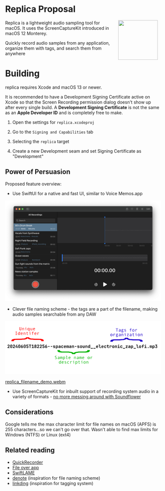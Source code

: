 # Replica Proposal

<img src="https://upload.wikimedia.org/wikipedia/en/6/6c/Replica_%28Front_Cover%29.png" align="right" width="128" height="128" style="margin: 0 10px">

Replica is a lightweight audio sampling tool for macOS. It uses the ScreenCaptureKit introduced in macOS 12 Monterey.

Quickly record audio samples from any application, organize them with tags, and search them from anywhere

# Building

replica requires Xcode and macOS 13 or newer.

It is recommended to have a Development Signing Certificate active on Xcode so that the Screen Recording permission dialog doesn't show up after every single build. A **Development Signing Certificate** is not the same as an **Apple Developer ID** and is completely free to make.

1. Open the settings for `replica.xcodeproj`

2. Go to the `Signing and Capabilities` tab

3. Selecting the `replica` target

4. Create a new Development seam and set Signing Certificate as "Development"

## Power of Persuasion

Proposed feature overview:

* Use SwiftUI for a native and fast UI, similar to Voice Memos.app

![image](crude_mockup.png)

* Clever file naming scheme - the tags are a part of the filename, making audio samples searchable from any DAW

![image](filename_mockup.png)

[replica_filename_demo.webm](https://github.com/marceloexc/replica/assets/35786323/15420d9e-4e9a-4e76-a085-eb8186673db8)


* Use ScreenCaptureKit for inbuilt support of recording system audio in a variety of formats - [no more messing around with Soundflower](https://github.com/mattingalls/Soundflower)

## Considerations

Google tells me the max character limit for file names on macOS (APFS) is 255 characters...so we can't go over that. Wasn't able to find max limits for Windows (NTFS) or Linux (ext4)

## Related reading
 
* [QuickRecorder](https://github.com/lihaoyun6/QuickRecorder)
* [File over app](https://stephango.com/file-over-app)
* [SwiftLAME](https://github.com/hidden-spectrum/SwiftLAME?tab=readme-ov-file)
* [denote](https://github.com/protesilaos/denote) (inspiration for file naming scheme)
* [linkding](https://github.com/sissbruecker/linkding) (inspiration for tagging system)
